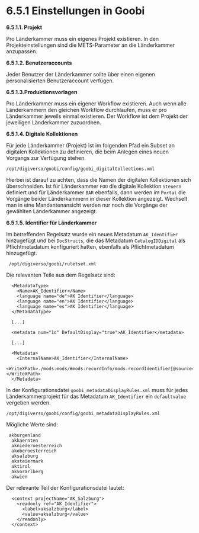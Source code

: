 # 6.5.1 Einstellungen in Goobi

**6.5.1.1. Projekt**

Pro Länderkammer muss ein eigenes Projekt existieren. In den Projekteinstellungen sind die METS-Parameter an die Länderkammer anzupassen.

**6.5.1.2. Benutzeraccounts**

Jeder Benutzer der Länderkammer sollte über einen eigenen personalisierten Benutzeraccount verfügen.

**6.5.1.3.Produktionsvorlagen**

Pro Länderkammer muss ein eigener Workflow existieren. Auch wenn alle Länderkammern den gleichen Workflow durchlaufen, muss er pro Länderkammer jeweils einmal existieren. Der Workflow ist dem Projekt der jeweiligen Länderkammer zuzuordnen.

**6.5.1.4. Digitale Kollektionen**

Für jede Länderkammer \(Projekt\) ist im folgenden Pfad ein Subset an digitalen Kollektionen zu definieren, die beim Anlegen eines neuen Vorgangs zur Verfügung stehen.

```text
/opt/digiverso/goobi/config/goobi_digitalCollections.xml
```

Hierbei ist darauf zu achten, dass die Namen der digitalen Kollektionen sich überschneiden. Ist für Länderkammer `FOO` die digitale Kollektion `Steuern` definiert und für Länderkammer `BAR` ebenfalls, dann werden im `Portal` die Vorgänge beider Länderkammern in dieser Kollektion angezeigt. Wechselt man in eine Mandantenansicht werden nur noch die Vorgänge der gewählten Länderkammer angezeigt.

**6.5.1.5. Identifier für Länderkammer**

Im betreffenden Regelsatz wurde ein neues Metadatum `AK_Identifier` hinzugefügt und bei `DocStructs`, die das Metadatum `CatalogIDDigital` als Pflichtmetadatum konfiguriert hatten, ebenfalls als Pflichtmetadatum hinzugefügt.

```text
 /opt/digiverso/goobi/ruletset.xml
```

Die relevanten Teile aus dem Regelsatz sind:  


```markup
  <MetadataType>
    <Name>AK_Identifier</Name>
    <language name="de">AK Identifier</language>
    <language name="en">AK Identifier</language>
    <language name="es">AK Identifier</language>
  </MetadataType>

  [...]

  <metadata num="1o" DefaultDisplay="true">AK_Identifier</metadata>

  [...]

  <Metadata>
    <InternalName>AK_Identifier</InternalName>

<WriteXPath>./mods:mods/#mods:recordInfo/mods:recordIdentifier[@source='ak_identifier']</WriteXPath>
  </Metadata>
```

In der Konfigurationsdatei `goobi_metadataDisplayRules.xml` muss für jedes Länderkammerprojekt für das Metadatum `AK_Identifier` ein `defaultvalue` vergeben werden.

```text
/opt/digiverso/goobi/config/goobi_metadataDisplayRules.xml
```

Mögliche Werte sind:

```text
 akburgenland
  akkaernten
  akniederoesterreich
  akoberoesterreich
  aksalzburg
  aksteiermark
  aktirol
  akvorarlberg
  akwien
```

Der relevante Teil der Konfigurationsdatei lautet:  


```markup
  <context projectName="AK_Salzburg">
    <readonly ref="AK_Identifier">
      <label>aksalzburg</label>
      <value>aksalzburg</value>
    </readonly>
  </context>
```

